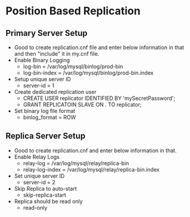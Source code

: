 # Position Based Replication

## Primary Server Setup

* Good to create replication.cnf file and enter below information in that and then "include" it in my.cnf file.
* Enable Binary Logging
  * log-bin = /var/log/mysql/binlog/prod-bin
  * log-bin-index = /var/log/mysql/binlog/prod-bin.index
* Setup unique server ID
  * server-id = 1
* Create dedicated replication user
  * CREATE USER replicator IDENTIFIED BY 'mySecretPassword';
  * GRANT REPLICATOIN SLAVE ON *.* TO replicator;
* Set binary log file format
  * binlog_format = ROW

## Replica Server Setup

* Good to create replication.cnf and enter below information in that.
* Enable Relay Logs
  * relay-log = /var/log/mysql/relay/replica-bin
  * relay-log-index = /var/log/mysql/relay/replica-bin.index
* Set unique server ID
  * server-id = 2
* Skip Replica to auto-start
  * skip-replica-start
* Replica should be read only
  * read-only
